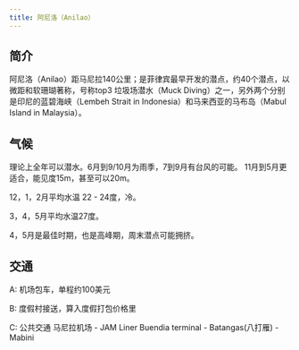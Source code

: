 ```yaml
---
title: 阿尼洛（Anilao）
---
```


## 简介
阿尼洛（Anilao）距马尼拉140公里；是菲律宾最早开发的潜点，约40个潜点，以微距和软珊瑚著称，号称top3 垃圾场潜水（Muck Diving）之一，另外两个分别是印尼的蓝碧海峡（Lembeh Strait in Indonesia）和马来西亚的马布岛（Mabul Island in Malaysia）。

## 气候
理论上全年可以潜水。6月到9/10月为雨季，7到9月有台风的可能。
11月到5月更适合，能见度15m，甚至可以20m。

12，1，2月平均水温 22 - 24度，冷。

3，4，5月平均水温27度。

4，5月是最佳时期，也是高峰期，周末潜点可能拥挤。

## 交通
A: 机场包车，单程约100美元

B: 度假村接送，算入度假打包价格里

C: 公共交通
   马尼拉机场 - JAM Liner Buendia terminal - Batangas(八打雁) - Mabini
